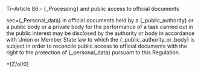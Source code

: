 Ti=Article 86 - {_Processing} and public access to official documents

sec={_Personal_data} in official documents held by a {_public_authority} or a public body or a private body for the performance of a task carried out in the public interest may be disclosed by the authority or body in accordance with Union or Member State law to which the {_public_authority_or_body} is subject in order to reconcile public access to official documents with the right to the protection of {_personal_data} pursuant to this Regulation.

=[Z/ol/0]